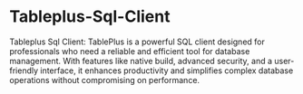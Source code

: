 # Tableplus-Sql-Client
Tableplus Sql Client: TablePlus is a powerful SQL client designed for professionals who need a reliable and efficient tool for database management. With features like native build, advanced security, and a user-friendly interface, it enhances productivity and simplifies complex database operations without compromising on performance.
